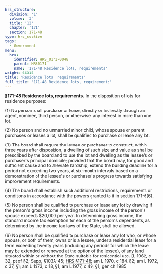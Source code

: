 ```yaml
---
hrs_structure:
  division: '1'
  volume: '3'
  title: '12'
  chapter: '171'
  section: 171-48
type: hrs_section
tags:
  - Government
menu:
  hrs:
    identifier: HRS_0171-0048
    parent: HRS0171
    name: '171-48 Residence lots, requirements'
weight: 66315
title: 'Residence lots, requirements'
full_title: '171-48 Residence lots, requirements'
---
```

**§171-48 Residence lots, requirements.** In the disposition of lots for residence purposes:

(1) No person shall purchase or lease, directly or indirectly through an agent, nominee, third person, or otherwise, any interest in more than one lot.

(2) No person and no unmarried minor child, whose spouse or parent purchases or leases a lot, shall be qualified to purchase or lease any lot.

(3) The board shall require the lessee or purchaser to construct, within three years after disposition, a dwelling of such size and value as shall be prescribed by the board and to use the lot and dwelling as the lessee's or purchaser's principal domicile; provided that the board may, for good and sufficient cause and to alleviate hardship, extend the building deadline for a period not exceeding two years, at six-month intervals based on a demonstration of the lessee's or purchaser's progress towards satisfying improvement requirements.

(4) The board shall establish such additional restrictions, requirements or conditions in accordance with the powers granted to it in section 171-6(6).

(5) No person shall be qualified to purchase or lease any lot by drawing if the person's gross income including the gross income of the person's spouse exceeds $20,000 per year. In determining gross income, the standard income tax exemption for each of the person's dependents, as determined by the income tax laws of the State, shall be allowed.

(6) No person shall be qualified to purchase or lease any lot who, or whose spouse, or both of them, owns or is a lessee, under a residential lease for a term exceeding twenty years (including any periods for which the lease may be extended or renewed at the option of the lessee), of any land situated within or without the State suitable for residential use. [L 1962, c 32, pt of §2; Supp, §103A-45; [HRS §171-48](/title-12/chapter-171/section-171-48/); am L 1970, c 184, §2; am L 1972, c 37, §1; am L 1973, c 18, §1; am L 1977, c 49, §1; gen ch 1985]